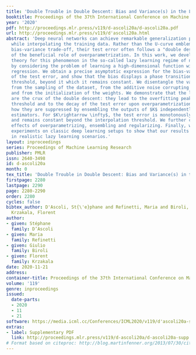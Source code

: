 ```yaml
---
title: 'Double Trouble in Double Descent: Bias and Variance(s) in the Lazy Regime'
booktitle: Proceedings of the 37th International Conference on Machine Learning
year: '2020'
pdf: http://proceedings.mlr.press/v119/d-ascoli20a/d-ascoli20a.pdf
url: http://proceedings.mlr.press/v119/d'ascoli20a.html
abstract: 'Deep neural networks can achieve remarkable generalization performances
  while interpolating the training data. Rather than the U-curve emblematic of the
  bias-variance trade-off, their test error often follows a "double descent"—a mark
  of the beneficial role of overparametrization. In this work, we develop a quantitative
  theory for this phenomenon in the so-called lazy learning regime of neural networks,
  by considering the problem of learning a high-dimensional function with random features
  regression. We obtain a precise asymptotic expression for the bias-variance decomposition
  of the test error, and show that the bias displays a phase transition at the interpolation
  threshold, beyond it which it remains constant. We disentangle the variances stemming
  from the sampling of the dataset, from the additive noise corrupting the labels,
  and from the initialization of the weights. We demonstrate that the latter two contributions
  are the crux of the double descent: they lead to the overfitting peak at the interpolation
  threshold and to the decay of the test error upon overparametrization. We quantify
  how they are suppressed by ensembling the outputs of $K$ independently initialized
  estimators. For $K\rightarrow \infty$, the test error is monotonously decreasing
  and remains constant beyond the interpolation threshold. We further compare the
  effects of overparametrizing, ensembling and regularizing. Finally, we present numerical
  experiments on classic deep learning setups to show that our results hold qualitatively
  in realistic lazy learning scenarios.'
layout: inproceedings
series: Proceedings of Machine Learning Research
publisher: PMLR
issn: 2640-3498
id: d-ascoli20a
month: 0
tex_title: 'Double Trouble in Double Descent: Bias and Variance(s) in the Lazy Regime'
firstpage: 2280
lastpage: 2290
page: 2280-2290
order: 2280
cycles: false
bibtex_author: D'Ascoli, St{\'e}phane and Refinetti, Maria and Biroli, Giulio and
  Krzakala, Florent
author:
- given: Stéphane
  family: D’Ascoli
- given: Maria
  family: Refinetti
- given: Giulio
  family: Biroli
- given: Florent
  family: Krzakala
date: 2020-11-21
address: 
container-title: Proceedings of the 37th International Conference on Machine Learning
volume: '119'
genre: inproceedings
issued:
  date-parts:
  - 2020
  - 11
  - 21
software: https://media.icml.cc/Conferences/ICML2020/v119/d'ascoli20a-supp.zip
extras:
- label: Supplementary PDF
  link: http://proceedings.mlr.press/v119/d-ascoli20a/d-ascoli20a-supp.pdf
# Format based on citeproc: http://blog.martinfenner.org/2013/07/30/citeproc-yaml-for-bibliographies/
---
```

